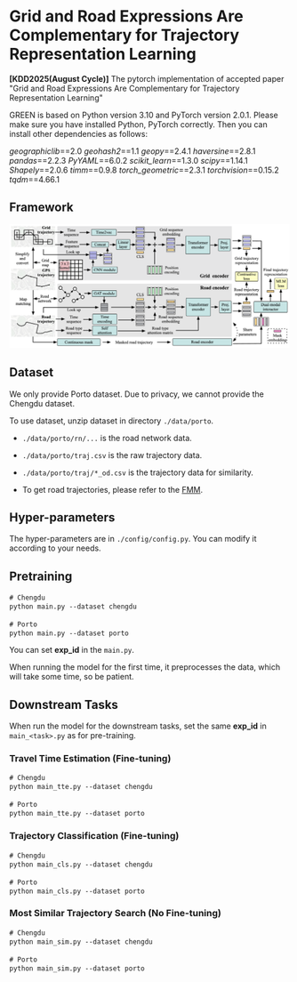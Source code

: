 # Grid and Road Expressions Are Complementary for Trajectory Representation Learning

**[KDD2025(August Cycle)]** The pytorch implementation of accepted paper "Grid and Road Expressions Are Complementary for Trajectory Representation Learning"

GREEN is based on Python version 3.10 and PyTorch version 2.0.1. Please make sure you have installed Python, PyTorch correctly. Then you can install other dependencies as follows:

*geographiclib*==2.0
*geohash2*==1.1
*geopy*==2.4.1
*haversine*==2.8.1
*pandas*==2.2.3
*PyYAML*==6.0.2
*scikit_learn*==1.3.0
*scipy*==1.14.1
*Shapely*==2.0.6
*timm*==0.9.8
*torch_geometric*==2.3.1
*torchvision*==0.15.2
*tqdm*==4.66.1

## Framework
<div align=center>
<img src="framework.png"/>
</div>


## Dataset
We only provide Porto dataset. Due to privacy, we cannot provide the Chengdu dataset.

To use dataset, unzip dataset in directory `./data/porto`.

- `./data/porto/rn/...` is the road network data.

- `./data/porto/traj.csv` is the raw trajectory data.

- `./data/porto/traj/*_od.csv` is the trajectory data for similarity.
  
- To get road trajectories, please refer to the [FMM](https://github.com/cyang-kth/fmm).

## Hyper-parameters

The hyper-parameters are in `./config/config.py`. You can modify it according to your needs.

## Pretraining

```
# Chengdu
python main.py --dataset chengdu

# Porto
python main.py --dataset porto 
```
You can set **exp_id** in the `main.py`.

When running the model for the first time, it preprocesses the data, which will take some time, so be patient.



## Downstream Tasks

When run the model for the downstream tasks, set the same **exp_id** in `main_<task>.py` as for pre-training.

### Travel Time Estimation (Fine-tuning)
```
# Chengdu
python main_tte.py --dataset chengdu

# Porto
python main_tte.py --dataset porto 
```

### Trajectory Classification (Fine-tuning)
```
# Chengdu
python main_cls.py --dataset chengdu

# Porto
python main_cls.py --dataset porto 
```

### Most Similar Trajectory Search (No Fine-tuning)
```
# Chengdu
python main_sim.py --dataset chengdu

# Porto
python main_sim.py --dataset porto 
```
